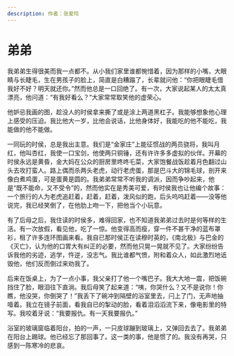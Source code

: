 ```yaml
---
description: 作者：张爱玲
---
```


# 弟弟

我弟弟生得很美而我一点都不。从小我们家里谁都惋惜着，因为那样的小嘴，大眼睛与长睫毛，生在男孩子的脸上，简直是白糟蹋了，长辈就问他：“你把眼睫毛借我好不好？明天就还你。”然而他总是一口回绝了。有一次，大家说起某人的太太真漂亮，他问道：“有我好看么？”大家常常取笑他的虚荣心。

他妒忌我画的图，趁没人的时侯拿来撕了或是涂上两道黑杠子。我能够想象他心理上感受的压迫。我比他大一岁，比他会说话，比他身体好，我能吃的他不能吃，我能做的他不能做。

一同玩的时侯，总是我出主意。我们是“金家庄”上能征惯战的两员骁将，我叫月红，他叫杏红，我使一口宝剑，他使两只铜锤，还有许许多多虚拟的伙伴。开幕的时侯永远是黄昏，金大妈在公众的厨房里咚咚乇菜，大家饱餐战饭趁着月色翻过山头去攻打蛮人。路上偶而杀两头老虎，动行老虎蛋，那是巴斗大的锦毛球，剖开来像白煮鸡蛋，可是蛋黄是圆的。我弟弟常常不听我的调派，因而争吵起来，他是“既不能命，又不受令”的，然而他实在是秀美可爱，有时侯我也让他编个故事：一个旅行的人为老虎追赶着，赶着，赶着，泼风似的跑，后头呜呜赶着——没等他说完，我已经笑倒了，在他肋上吻一下，把他当个小玩意。

有了后母之后，我住读的时侯多，难得回家，也不知道我弟弟过去时是何等样的生活。有一次放假，看见他，吃了一惊。他变得高而瘦，穿一件不甚干净的蓝布罩衫，租了许多连环图画来看。我自已那时侯正在读穆时英的，《南北极》与巴金的《灭亡》，认为他的口胃大有纠正的必要，然而他只晃一晃就不见了。大家纷纷告诉我他的劣迹，逃学，忤逆，没志气。我比谁都气愤，附和着众人，如此激烈地诋毁他，他们反而倒过来劝我了。

后来在饭桌上，为了一点小事，我父亲打了他一个嘴巴子。我大大地一震，把饭碗挡住了脸，眼泪往下直淌。我后母笑了起来道：“咦，你哭什么？又不是说你！你瞧，他没哭，你倒哭了！”我丢下了碗冲到隔壁的浴室里去，闩上了门，无声地抽噎着。我立在镜子前面，看我自已的掣动的脸，看着泪滔滔流下来，像电影里的特写。我咬着牙说：“我要报仇。有一天我要报仇。”

浴室的玻璃窗临着阳台，拍的一声，一只皮球蹦到玻璃上，又弹回去去了。我弟弟在阳台上踢球。他已经忘了那回事了。这一类的事，他是惯了的。我没有再哭，只感到一陈寒冷的悲哀。
